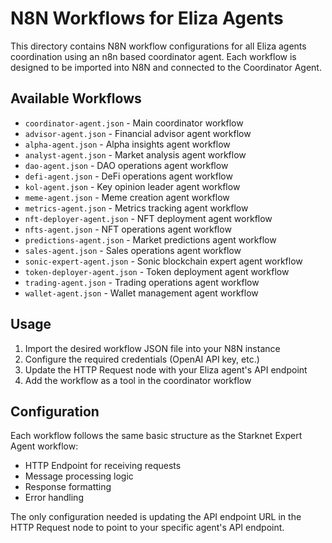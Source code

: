 # N8N Workflows for Eliza Agents

This directory contains N8N workflow configurations for all Eliza agents coordination using an n8n based coordinator agent. Each workflow is designed to be imported into N8N and connected to the Coordinator Agent.

## Available Workflows

- `coordinator-agent.json` - Main coordinator workflow
- `advisor-agent.json` - Financial advisor agent workflow
- `alpha-agent.json` - Alpha insights agent workflow
- `analyst-agent.json` - Market analysis agent workflow
- `dao-agent.json` - DAO operations agent workflow
- `defi-agent.json` - DeFi operations agent workflow
- `kol-agent.json` - Key opinion leader agent workflow
- `meme-agent.json` - Meme creation agent workflow
- `metrics-agent.json` - Metrics tracking agent workflow
- `nft-deployer-agent.json` - NFT deployment agent workflow
- `nfts-agent.json` - NFT operations agent workflow
- `predictions-agent.json` - Market predictions agent workflow
- `sales-agent.json` - Sales operations agent workflow
- `sonic-expert-agent.json` - Sonic blockchain expert agent workflow
- `token-deployer-agent.json` - Token deployment agent workflow
- `trading-agent.json` - Trading operations agent workflow
- `wallet-agent.json` - Wallet management agent workflow

## Usage

1. Import the desired workflow JSON file into your N8N instance
2. Configure the required credentials (OpenAI API key, etc.)
3. Update the HTTP Request node with your Eliza agent's API endpoint
4. Add the workflow as a tool in the coordinator workflow

## Configuration

Each workflow follows the same basic structure as the Starknet Expert Agent workflow:

- HTTP Endpoint for receiving requests
- Message processing logic
- Response formatting
- Error handling

The only configuration needed is updating the API endpoint URL in the HTTP Request node to point to your specific agent's API endpoint. 
